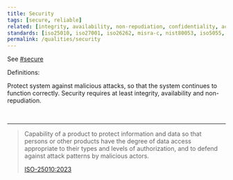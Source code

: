 ```yaml
---
title: Security
tags: [secure, reliable]
related: [integrity, availability, non-repudiation, confidentiality, accountability, authenticity, resistance]
standards: [iso25010, iso27001, iso26262, misra-c, nist80053, iso5055, pcidss, iso42001, aiuc1, iec-62304, hl7, iso15408, cra, isoiec22989, iec62443]
permalink: /qualities/security
---
```


See [#secure](/tag-secure)

Definitions:

<div class="arc42-help">

Protect system against malicious attacks, so that the system continues to function correctly. 
Security requires at least integrity, availability and non-repudiation.
</div><br>

<hr class="with-no-margin"/>

>Capability of a product to protect information and data so that persons or other products have the degree of data access appropriate to their types and levels of authorization, and to defend against attack patterns by malicious actors.
>
>[ISO-25010:2023](/references/#iso-25010-2023)


